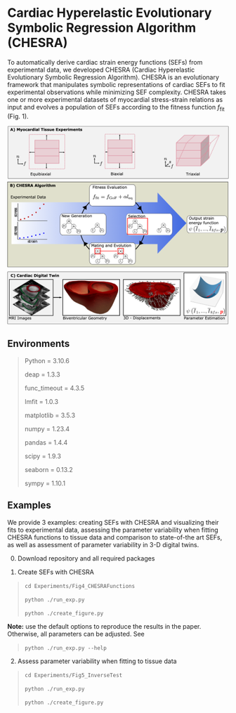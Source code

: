 # Cardiac Hyperelastic Evolutionary Symbolic Regression Algorithm (CHESRA)

To automatically derive cardiac strain energy functions (SEFs) from experimental data, we developed CHESRA 
(Cardiac Hyperelastic Evolutionary Symbolic Regression Algorithm). 
CHESRA is an evolutionary framework that manipulates symbolic representations of cardiac SEFs to fit experimental 
observations while minimizing SEF complexity. CHESRA takes one or more experimental 
datasets of myocardial stress-strain relations as input and evolves a population 
of SEFs according to the fitness function $f_\text{fit}$ (Fig. 1).

![workflow.png](Figures/workflow.png)

## Environments

>Python = 3.10.6
> 
>deap = 1.3.3
> 
>func_timeout = 4.3.5
>
>lmfit = 1.0.3
> 
>matplotlib = 3.5.3
>
>numpy = 1.23.4
>
>pandas = 1.4.4
> 
>scipy = 1.9.3
> 
>seaborn = 0.13.2
> 
>sympy = 1.10.1

## Examples

We provide 3 examples: creating SEFs with CHESRA and visualizing their fits to experimental data, assessing the parameter 
variability when fitting CHESRA functions to tissue data and comparison to state-of-the art SEFs, as well as assessment 
of parameter variability in 3-D digital twins. 

0. Download repository and all required packages

2. Create SEFs with CHESRA

>`cd Experiments/Fig4_CHESRAFunctions`
> 
>`python ./run_exp.py`
> 
> `python ./create_figure.py`
> 
**Note:** use the default options to reproduce the results in the paper. Otherwise, all parameters can be adjusted. See

>`python ./run_exp.py --help`


2. Assess parameter variability when fitting to tissue data
>`cd Experiments/Fig5_InverseTest`
> 
>`python ./run_exp.py`
> 
> `python ./create_figure.py`